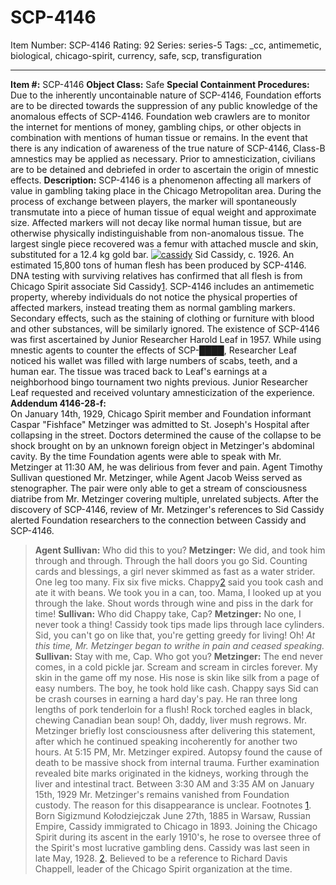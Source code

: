 # SCP-4146
Item Number: SCP-4146
Rating: 92
Series: series-5
Tags: _cc, antimemetic, biological, chicago-spirit, currency, safe, scp, transfiguration

---

**Item #:** SCP-4146
**Object Class:** Safe
**Special Containment Procedures:** Due to the inherently uncontainable nature of SCP-4146, Foundation efforts are to be directed towards the suppression of any public knowledge of the anomalous effects of SCP-4146.
Foundation web crawlers are to monitor the internet for mentions of money, gambling chips, or other objects in combination with mentions of human tissue or remains.
In the event that there is any indication of awareness of the true nature of SCP-4146, Class-B amnestics may be applied as necessary. Prior to amnesticization, civilians are to be detained and debriefed in order to ascertain the origin of mnestic effects.
**Description:** SCP-4146 is a phenomenon affecting all markers of value in gambling taking place in the Chicago Metropolitan area. During the process of exchange between players, the marker will spontaneously transmutate into a piece of human tissue of equal weight and approximate size. Affected markers will not decay like normal human tissue, but are otherwise physically indistinguishable from non-anomalous tissue. The largest single piece recovered was a femur with attached muscle and skin, substituted for a 12.4 kg gold bar.
[![cassidy](https://scp-wiki.wdfiles.com/local--resized-images/scp-4146/cassidy/medium.jpg)](https://scp-wiki.wdfiles.com/local--files/scp-4146/cassidy)
Sid Cassidy, c. 1926.
An estimated 15,800 tons of human flesh has been produced by SCP-4146. DNA testing with surviving relatives has confirmed that all flesh is from Chicago Spirit associate Sid Cassidy[1](javascript:;).
SCP-4146 includes an antimemetic property, whereby individuals do not notice the physical properties of affected markers, instead treating them as normal gambling markers. Secondary effects, such as the staining of clothing or furniture with blood and other substances, will be similarly ignored.
The existence of SCP-4146 was first ascertained by Junior Researcher Harold Leaf in 1957. While using mnestic agents to counter the effects of SCP-████, Researcher Leaf noticed his wallet was filled with large numbers of scabs, teeth, and a human ear. The tissue was traced back to Leaf's earnings at a neighborhood bingo tournament two nights previous.
Junior Researcher Leaf requested and received voluntary amnesticization of the experience.
**Addendum 4146-28-f:**  
On January 14th, 1929, Chicago Spirit member and Foundation informant Caspar "Fishface" Metzinger was admitted to St. Joseph's Hospital after collapsing in the street. Doctors determined the cause of the collapse to be shock brought on by an unknown foreign object in Metzinger's abdominal cavity. By the time Foundation agents were able to speak with Mr. Metzinger at 11:30 AM, he was delirious from fever and pain.
Agent Timothy Sullivan questioned Mr. Metzinger, while Agent Jacob Weiss served as stenographer. The pair were only able to get a stream of consciousness diatribe from Mr. Metzinger covering multiple, unrelated subjects. After the discovery of SCP-4146, review of Mr. Metzinger's references to Sid Cassidy alerted Foundation researchers to the connection between Cassidy and SCP-4146.
> **Agent Sullivan:** Who did this to you?
> **Metzinger:** We did, and took him through and through. Through the hall doors you go Sid. Counting cards and blessings, a girl never skimmed as fast as a water strider. One leg too many. Fix six five micks. Chappy[2](javascript:;) said you took cash and ate it with beans. We took you in a can, too. Mama, I looked up at you through the lake. Shout words through wine and piss in the dark for time!
> **Sullivan:** Who did Chappy take, Cap?
> **Metzinger:** No one, I never took a thing! Cassidy took tips made lips through lace cylinders. Sid, you can't go on like that, you're getting greedy for living! Oh!
> _At this time, Mr. Metzinger began to writhe in pain and ceased speaking._
> **Sullivan:** Stay with me, Cap. Who got you?
> **Metzinger:** The end never comes, in a cold pickle jar. Scream and scream in circles forever. My skin in the game off my nose. His nose is skin like silk from a page of easy numbers. The boy, he took hold like cash. Chappy says Sid can be crash courses in earning a hard day's pay. He ran three long lengths of pork tenderloin for a flush! Rock torched eagles in black, chewing Canadian bean soup! Oh, daddy, liver mush regrows.
Mr. Metzinger briefly lost consciousness after delivering this statement, after which he continued speaking incoherently for another two hours.
At 5:15 PM, Mr. Metzinger expired. Autopsy found the cause of death to be massive shock from internal trauma. Further examination revealed bite marks originated in the kidneys, working through the liver and intestinal tract.
Between 3:30 AM and 3:35 AM on January 15th, 1929 Mr. Metzinger's remains vanished from Foundation custody. The reason for this disappearance is unclear.
Footnotes
[1](javascript:;). Born Sigizmund Kołodziejczak June 27th, 1885 in Warsaw, Russian Empire, Cassidy immigrated to Chicago in 1893. Joining the Chicago Spirit during its ascent in the early 1910's, he rose to oversee three of the Spirit's most lucrative gambling dens. Cassidy was last seen in late May, 1928.
[2](javascript:;). Believed to be a reference to Richard Davis Chappell, leader of the Chicago Spirit organization at the time.